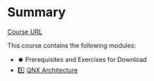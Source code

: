 # Summary

[Course URL](https://learning.qnx.com/qnx/courses/20207)

This course contains the following modules:

- ⏺️ Prerequisites and Exercises for Download
- 1️⃣ [QNX Architecture](./1_qnx_architecture.md)
